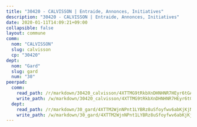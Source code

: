 ```yaml
---
title: "30420 - CALVISSON | Entraide, Annonces, Initiatives"
description: "30420 - CALVISSON | Entraide, Annonces, Initiatives"
date: 2020-01-11T14:09:21+09:00
collapsible: false
layout: commune
comm:
  nom: "CALVISSON"
  slug: calvisson
  cp: "30420"
dept:
  nom: "Gard"
  slug: gard
  num: "30"
peerpad:
  comm:
    read_path: /r/markdown/30420_calvisson/4XTTMG9tRkbXnDHNHNR7HEyr6tGALuQKLsMjNbTJF9nX3CdTF
    write_path: /w/markdown/30420_calvisson/4XTTMG9tRkbXnDHNHNR7HEyr6tGALuQKLsMjNbTJF9nX3CdTF-K3TgTqXQBM2TisyoaZ4hgji7G2DUo5q8oezJPCDSPAqFhyXR8t73oNKk2VHM7efuj6P8HeoXQeSQgkwAmMfdxY8NFjt4WYcuVVGY4m9K4Q4GhFQFNaCsq1j9B19VGG9pFBNU46Fs
  dept:
    read_path: /r/markdown/30_gard/4XTTM2WjnNPnt1LYBRz8uSfoyfwv6abKjKjNdBGxuvymmgvkj
    write_path: /w/markdown/30_gard/4XTTM2WjnNPnt1LYBRz8uSfoyfwv6abKjKjNdBGxuvymmgvkj-K3TgUpCvFefN2LRJ7huXqVovWWqmjJgEMWkVs9s4fhfrGjyZZK9z4gxyddycCKs6S9BWFUcJqqZYCKuxj79SWNiGiob7Xchr25rMmkVQhAFrAwBxAqY3T99GTsQfKxLrXrnx3pGK
---
```


